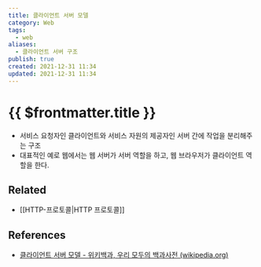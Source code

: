 ```yaml
---
title: 클라이언트 서버 모델
category: Web
tags:
  - web
aliases:
  - 클라이언트 서버 구조
publish: true
created: 2021-12-31 11:34
updated: 2021-12-31 11:34
---
```


# {{ $frontmatter.title }}

- 서비스 요청자인 클라이언트와 서비스 자원의 제공자인 서버 간에 작업을 분리해주는 구조
- 대표적인 예로 웹에서는 웹 서버가 서버 역할을 하고, 웹 브라우저가 클라이언트 역할을 한다.

## Related

- [[HTTP-프로토콜|HTTP 프로토콜]]

## References

- [클라이언트 서버 모델 - 위키백과, 우리 모두의 백과사전 (wikipedia.org)](https://ko.wikipedia.org/wiki/%ED%81%B4%EB%9D%BC%EC%9D%B4%EC%96%B8%ED%8A%B8_%EC%84%9C%EB%B2%84_%EB%AA%A8%EB%8D%B8)
